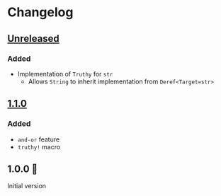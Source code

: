 # Changelog

## [Unreleased](https://github.com/spenserblack/truthy-rs/compare/v1.1.0...HEAD)
### Added
- Implementation of `Truthy` for `str`
  - Allows `String` to inherit implementation from `Deref<Target=str>`

## [1.1.0]
### Added
- `and-or` feature
- `truthy!` macro

## 1.0.0 :tada:
Initial version

[1.1.0]: https://github.com/spenserblack/truthy-rs/compare/v1.0.0...v1.1.0
